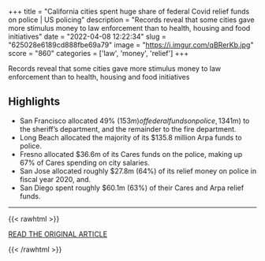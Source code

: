 +++
title = "California cities spent huge share of federal Covid relief funds on police | US policing"
description = "Records reveal that some cities gave more stimulus money to law enforcement than to health, housing and food initiatives"
date = "2022-04-08 12:22:34"
slug = "625028e6189cd888fbe69a79"
image = "https://i.imgur.com/qBRerKb.jpg"
score = "860"
categories = ['law', 'money', 'relief']
+++

Records reveal that some cities gave more stimulus money to law enforcement than to health, housing and food initiatives

## Highlights

- San Francisco allocated 49% ($153m) of federal funds on police, 13% ($41m) to the sheriff’s department, and the remainder to the fire department.
- Long Beach allocated the majority of its $135.8 million Arpa funds to police.
- Fresno allocated $36.6m of its Cares funds on the police, making up 67% of Cares spending on city salaries.
- San Jose allocated roughly $27.8m (64%) of its relief money on police in fiscal year 2020, and.
- San Diego spent roughly $60.1m (63%) of their Cares and Arpa relief funds.

---

{{< rawhtml >}}
  <p class="article-category">
    <a target="_blank" href="https://www.theguardian.com/us-news/2022/apr/07/covid-relief-funds-california-cities-police">READ THE ORIGINAL ARTICLE</a>
  </p>
{{< /rawhtml >}}
